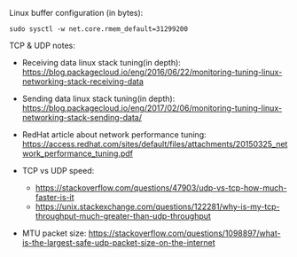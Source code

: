 Linux buffer configuration (in bytes):  

`sudo sysctl -w net.core.rmem_default=31299200`  

TCP & UDP notes:

- Receiving data linux stack tuning(in depth): https://blog.packagecloud.io/eng/2016/06/22/monitoring-tuning-linux-networking-stack-receiving-data
  
- Sending data linux stack tuning(in depth): https://blog.packagecloud.io/eng/2017/02/06/monitoring-tuning-linux-networking-stack-sending-data/  
  
- RedHat article about network performance tuning: https://access.redhat.com/sites/default/files/attachments/20150325_network_performance_tuning.pdf  

  
  
- TCP vs UDP speed: 
    * https://stackoverflow.com/questions/47903/udp-vs-tcp-how-much-faster-is-it
    * https://unix.stackexchange.com/questions/122281/why-is-my-tcp-throughput-much-greater-than-udp-throughput  
    

- MTU packet size: https://stackoverflow.com/questions/1098897/what-is-the-largest-safe-udp-packet-size-on-the-internet